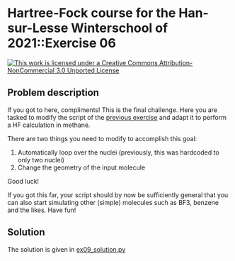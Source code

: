 # Hartree-Fock course for the Han-sur-Lesse Winterschool of 2021::Exercise 06

[![This work is licensed under a Creative Commons Attribution-NonCommercial 3.0 Unported License](https://i.creativecommons.org/l/by-nc/3.0/88x31.png)](http://creativecommons.org/licenses/by-nc/3.0/)

## Problem description
If you got to here, compliments! This is the final challenge. Here
you are tasked to modify the script of the [previous exercise](../exercise08/ex08_solution.py) and 
adapt it to perform a HF calculation in methane.

There are two things you need to modify to accomplish this goal:
1. Automatically loop over the nuclei (previously, this was hardcoded to
   only two nuclei)
2. Change the geometry of the input molecule

Good luck!

If you got this far, your script should by now be sufficiently general
that you can also start simulating other (simple) molecules such as
BF3, benzene and the likes. Have fun!

## Solution
The solution is given in [ex09_solution.py](ex09_solution.py)
